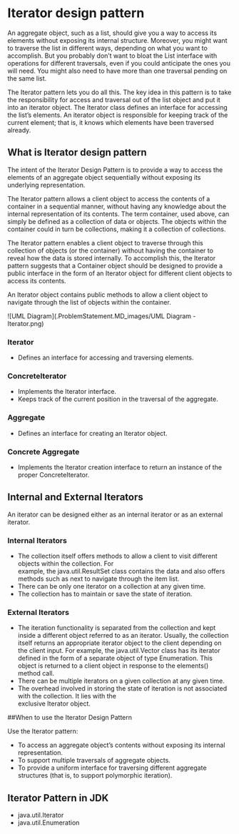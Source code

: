 # Iterator design pattern

An aggregate object, such as a list, should give you a way to access its elements without exposing its internal structure. Moreover,
you might want to traverse the list in different ways, depending on what you want to accomplish. But you probably don’t want to
bloat the List interface with operations for different traversals, even if you could anticipate the ones you will need. You might
also need to have more than one traversal pending on the same list.

The Iterator pattern lets you do all this. The key idea in this pattern is to take the responsibility for access and traversal out
of the list object and put it into an iterator object. The Iterator class defines an interface for accessing the list’s elements.
An iterator object is responsible for keeping track of the current element; that is, it knows which elements have been traversed
already.


## What is Iterator design pattern

The intent of the Iterator Design Pattern is to provide a way to access the elements of an aggregate object sequentially without
exposing its underlying representation.

The Iterator pattern allows a client object to access the contents of a container in a sequential manner, without having any
knowledge about the internal representation of its contents. The term container, used above, can simply be defined as a collection
of data or objects. The objects within the container could in turn be collections, making it a collection of collections.

The Iterator pattern enables a client object to traverse through this collection of objects (or the container) without having the
container to reveal how the data is stored internally. To accomplish this, the Iterator pattern suggests that a Container object
should be designed to provide a public interface in the form of an Iterator object for different client objects to access its contents.

An Iterator object contains public methods to allow a client object to navigate through the list of objects within the container.

![UML Diagram](.ProblemStatement.MD_images/UML Diagram - Iterator.png)

### Iterator
- Defines an interface for accessing and traversing elements.

### ConcreteIterator
- Implements the Iterator interface.
- Keeps track of the current position in the traversal of the aggregate.

### Aggregate
- Defines an interface for creating an Iterator object.

### Concrete Aggregate
- Implements the Iterator creation interface to return an instance of the proper ConcreteIterator.


## Internal and External Iterators
   
An iterator can be designed either as an internal iterator or as an external iterator.

### Internal Iterators
- The collection itself offers methods to allow a client to visit different objects within the collection. For  
example, the java.util.ResultSet class contains the data and also offers methods such as next to navigate through the item list.
- There can be only one iterator on a collection at any given time.
- The collection has to maintain or save the state of iteration.

### External Iterators
- The iteration functionality is separated from the collection and kept inside a different object referred to as an 
iterator. Usually, the collection itself returns an appropriate iterator object to the client depending on the client
input. For example, the java.util.Vector class has its iterator defined in the form of a separate object of type 
Enumeration. This object is returned to a client object in response to the elements() method call.
- There can be multiple iterators on a given collection at any given time.
- The overhead involved in storing the state of iteration is not associated with the collection. It lies with the  
exclusive Iterator object.


##When to use the Iterator Design Pattern
   
Use the Iterator pattern:
- To access an aggregate object’s contents without exposing its internal representation.
- To support multiple traversals of aggregate objects.
- To provide a uniform interface for traversing different aggregate structures (that is, to support polymorphic 
iteration).


## Iterator Pattern in JDK
- java.util.Iterator
- java.util.Enumeration